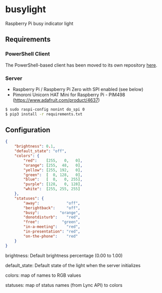 # busylight

Raspberry Pi busy indicator light

## Requirements

### PowerShell Client

The PowerShell-based client has been moved to its own repository [here](https://github.com/matthimrod/busylight_client).
### Server

* Raspberry Pi / Raspberry Pi Zero with SPI enabled (see below)
* Pimoroni Unicorn HAT Mini for Raspberry Pi - PIM498 (https://www.adafruit.com/product/4637)

```bash
$ sudo raspi-config nonint do_spi 0
$ pip3 install -r requirements.txt
```

## Configuration

```json
{
    "brightness": 0.1,
    "default_state": "off",
    "colors": {
        "red":    [255,   0,   0],
        "orange": [255,  48,   0],
        "yellow": [255, 192,   0],
        "green":  [  0, 128,   0],
        "blue":   [  0,   0, 255],
        "purple": [128,   0, 128],
        "white":  [255, 255, 255]
    },
    "statuses": {
        "away":            "off",
        "berightback":     "off",
        "busy":         "orange",
        "donotdisturb":    "red",
        "free":          "green",
        "in-a-meeting":    "red",
        "in-presentation": "red", 
        "on-the-phone":    "red"
    }
}
```

brightness: Default brightness percentage (0.00 to 1.00)

default_state: Default state of the light when the server initializes

colors: map of names to RGB values

statuses: map of status names (from Lync API) to colors
